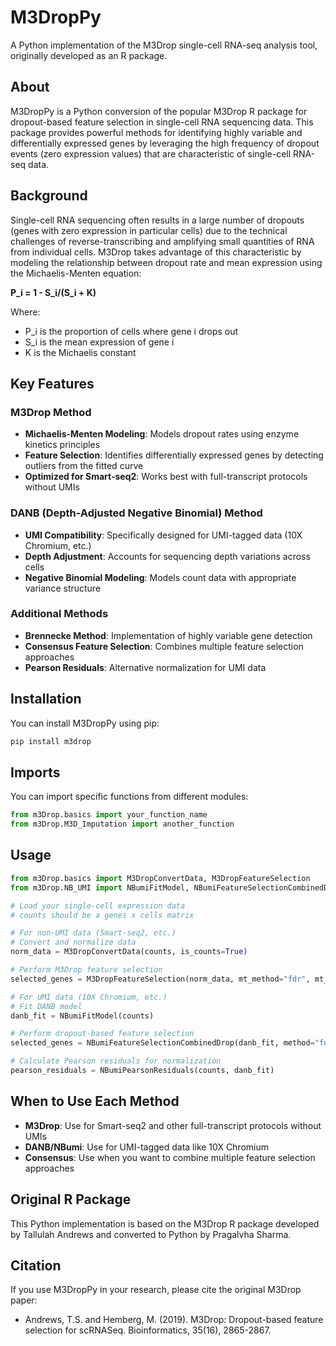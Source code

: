 # M3DropPy

A Python implementation of the M3Drop single-cell RNA-seq analysis tool, originally developed as an R package.

## About

M3DropPy is a Python conversion of the popular M3Drop R package for dropout-based feature selection in single-cell RNA sequencing data. This package provides powerful methods for identifying highly variable and differentially expressed genes by leveraging the high frequency of dropout events (zero expression values) that are characteristic of single-cell RNA-seq data.

## Background

Single-cell RNA sequencing often results in a large number of dropouts (genes with zero expression in particular cells) due to the technical challenges of reverse-transcribing and amplifying small quantities of RNA from individual cells. M3Drop takes advantage of this characteristic by modeling the relationship between dropout rate and mean expression using the Michaelis-Menten equation:

**P_i = 1 - S_i/(S_i + K)**

Where:
- P_i is the proportion of cells where gene i drops out
- S_i is the mean expression of gene i  
- K is the Michaelis constant

## Key Features

### M3Drop Method
- **Michaelis-Menten Modeling**: Models dropout rates using enzyme kinetics principles
- **Feature Selection**: Identifies differentially expressed genes by detecting outliers from the fitted curve
- **Optimized for Smart-seq2**: Works best with full-transcript protocols without UMIs

### DANB (Depth-Adjusted Negative Binomial) Method  
- **UMI Compatibility**: Specifically designed for UMI-tagged data (10X Chromium, etc.)
- **Depth Adjustment**: Accounts for sequencing depth variations across cells
- **Negative Binomial Modeling**: Models count data with appropriate variance structure

### Additional Methods
- **Brennecke Method**: Implementation of highly variable gene detection
- **Consensus Feature Selection**: Combines multiple feature selection approaches
- **Pearson Residuals**: Alternative normalization for UMI data

## Installation

You can install M3DropPy using pip:

```bash
pip install m3drop
```

## Imports

You can import specific functions from different modules:

```python
from m3Drop.basics import your_function_name
from m3Drop.M3D_Imputation import another_function
```

## Usage

```python
from m3Drop.basics import M3DropConvertData, M3DropFeatureSelection
from m3Drop.NB_UMI import NBumiFitModel, NBumiFeatureSelectionCombinedDrop, NBumiPearsonResiduals

# Load your single-cell expression data
# counts should be a genes x cells matrix

# For non-UMI data (Smart-seq2, etc.)
# Convert and normalize data
norm_data = M3DropConvertData(counts, is_counts=True)

# Perform M3Drop feature selection
selected_genes = M3DropFeatureSelection(norm_data, mt_method="fdr", mt_threshold=0.01)

# For UMI data (10X Chromium, etc.)
# Fit DANB model
danb_fit = NBumiFitModel(counts)

# Perform dropout-based feature selection
selected_genes = NBumiFeatureSelectionCombinedDrop(danb_fit, method="fdr", qval_thres=0.01)

# Calculate Pearson residuals for normalization
pearson_residuals = NBumiPearsonResiduals(counts, danb_fit)
```

## When to Use Each Method

- **M3Drop**: Use for Smart-seq2 and other full-transcript protocols without UMIs
- **DANB/NBumi**: Use for UMI-tagged data like 10X Chromium
- **Consensus**: Use when you want to combine multiple feature selection approaches

## Original R Package

This Python implementation is based on the M3Drop R package developed by Tallulah Andrews and converted to Python by Pragalvha Sharma.

## Citation

If you use M3DropPy in your research, please cite the original M3Drop paper:
- Andrews, T.S. and Hemberg, M. (2019). M3Drop: Dropout-based feature selection for scRNASeq. Bioinformatics, 35(16), 2865-2867.
